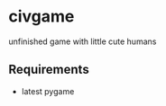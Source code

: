 civgame
=======

unfinished game with little cute humans

Requirements
------------
* latest pygame
